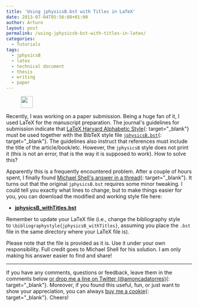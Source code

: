```yaml
---
title: 'Using jphysicsB.bst with Titles in LaTeX'
date: 2013-07-04T05:56:08+01:00
author: Arturo
layout: post
permalink: /using-jphysicsb-bst-with-titles-in-latex/
categories:
  - Tutorials
tags:
  - jphysicsB
  - latex
  - technical document
  - thesis
  - writing
  - paper
---
```

<figure class="alignleft">
	<img width="32" src="../multimedia/icons/latex.png"/>
</figure>

Recently, I was working on a paper submission. Being a huge fan of it, I used LaTeX for the manuscript preparation. The journal's guidelines for submission indicate that [LaTeX Harvard Alphabetic Style](http://www.ctan.org/tex-archive/macros/latex/contrib/harvard/){: target="_blank"} must be used together with the BibTeX style file [`jphysicsB.bst`](http://ctan.mackichan.com/macros/latex/contrib/harvard/jphysicsB.bst){: target="_blank"}. The guidelines also instruct that references must include the title of the article/book/etc. However, the `jphysicsB` style does not print it (this is not an error, that is the way it is supposed to work). How to solve this?

<!--more-->

Apparently this is a frequently encountered problem. After a couple of hours spent, I finally found [Michael Shell's answer in a thread](https://groups.google.com/d/msg/comp.text.tex/dbnqrDHEJso/xVC6r69FG0cJ){: target="_blank"}. It turns out that the original `jphysicsB.bst` requires some minor tweaking. I could tell you exactly what lines to change, but to make things easier for you, you can download the modified and working style file here:

* [**jphysicsB_withTitles.bst**](../multimedia/files/jphysicsB_withTitles.bst)


Remember to update your LaTeX file (i.e., change the bibliography style to `\bibliographystyle{jphysicsB_withTitles}`, assuming you place the `.bst` file in the same directory where your LaTeX file is).

Please note that the file is provided as it is. Use it under your own responsibility. Full credit goes to Michael Shell for his solution. I am only making his answer easier to find and share!

----------
If you have any comments, questions or feedback, leave them in the comments below [or drop me a line on Twitter (@amoncadatorres)](http://www.twitter.com/amoncadatorres){: target="_blank"}. Moreover, if you found this useful, fun, or just want to show your appreciation, you can always [buy me a cookie](https://www.buymeacoffee.com/amoncadatorres){: target="_blank"}. Cheers!
